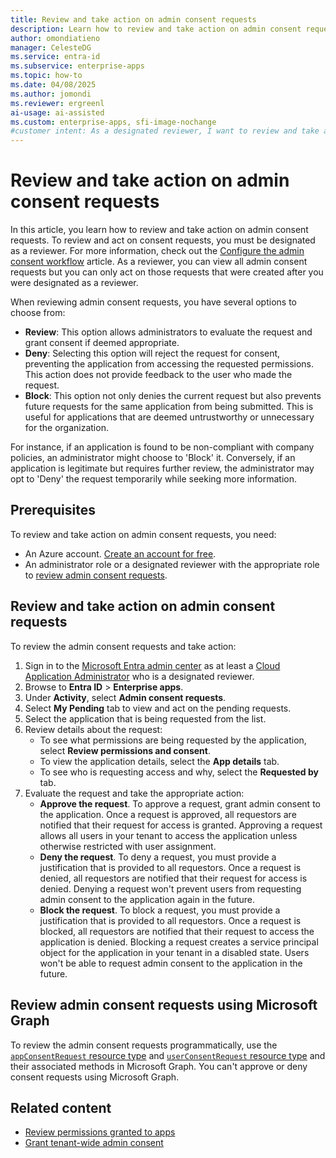 ```yaml
---
title: Review and take action on admin consent requests
description: Learn how to review and take action on admin consent requests that were created after you were designated as a reviewer.
author: omondiatieno
manager: CelesteDG
ms.service: entra-id
ms.subservice: enterprise-apps
ms.topic: how-to
ms.date: 04/08/2025
ms.author: jomondi
ms.reviewer: ergreenl
ai-usage: ai-assisted
ms.custom: enterprise-apps, sfi-image-nochange
#customer intent: As a designated reviewer, I want to review and take action on admin consent requests, so that I can approve, deny, or block access to applications based on the requests.
---
```

# Review and take action on admin consent requests

In this article, you learn how to review and take action on admin consent requests. To review and act on consent requests, you must be designated as a reviewer. For more information, check out the [Configure the admin consent workflow](configure-admin-consent-workflow.md) article. As a reviewer, you can view all admin consent requests but you can only act on those requests that were created after you were designated as a reviewer.

When reviewing admin consent requests, you have several options to choose from:

- **Review**: This option allows administrators to evaluate the request and grant consent if deemed appropriate.
- **Deny**: Selecting this option will reject the request for consent, preventing the application from accessing the requested permissions. This action does not provide feedback to the user who made the request.
- **Block**: This option not only denies the current request but also prevents future requests for the same application from being submitted. This is useful for applications that are deemed untrustworthy or unnecessary for the organization.

For instance, if an application is found to be non-compliant with company policies, an administrator might choose to 'Block' it. Conversely, if an application is legitimate but requires further review, the administrator may opt to 'Deny' the request temporarily while seeking more information.

## Prerequisites

To review and take action on admin consent requests, you need:

- An Azure account. [Create an account for free](https://azure.microsoft.com/free/?WT.mc_id=A261C142F).
- An administrator role or a designated reviewer with the appropriate role to [review admin consent requests](grant-admin-consent.md#prerequisites).

## Review and take action on admin consent requests

To review the admin consent requests and take action:

1. Sign in to the [Microsoft Entra admin center](https://entra.microsoft.com) as at least a [Cloud Application Administrator](~/identity/role-based-access-control/permissions-reference.md#cloud-application-administrator) who is a designated reviewer.
1. Browse to **Entra ID** > **Enterprise apps**.
1. Under **Activity**, select **Admin consent requests**.
1. Select **My Pending** tab to view and act on the pending requests. 
1. Select the application that is being requested from the list.
1. Review details about the request:
   - To see what permissions are being requested by the application, select **Review permissions and consent**.
   - To view the application details, select the **App details** tab.
   - To see who is requesting access and why, select the **Requested by** tab.  
1. Evaluate the request and take the appropriate action:
   - **Approve the request**. To approve a request, grant admin consent to the application. Once a request is approved, all requestors are notified that their request for access is granted. Approving a request allows all users in your tenant to access the application unless otherwise restricted with user assignment. 
   - **Deny the request**. To deny a request, you must provide a justification that is provided to all requestors. Once a request is denied, all requestors are notified that their request for access is denied. Denying a request won't prevent users from requesting admin consent to the application again in the future. 
   - **Block the request**. To block a request, you must provide a justification that is provided to all requestors. Once a request is blocked, all requestors are notified that their request to access the application is denied. Blocking a request creates a service principal object for the application in your tenant in a disabled state. Users won't be able to request admin consent to the application in the future.

## Review admin consent requests using Microsoft Graph

To review the admin consent requests programmatically, use the [`appConsentRequest` resource type](/graph/api/resources/appconsentrequest) and [`userConsentRequest` resource type](/graph/api/resources/userconsentrequest) and their associated methods in Microsoft Graph. You can't approve or deny consent requests using Microsoft Graph.

## Related content

- [Review permissions granted to apps](manage-application-permissions.md)
- [Grant tenant-wide admin consent](grant-admin-consent.md)
